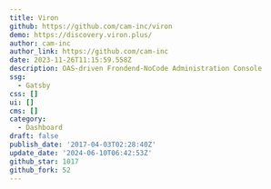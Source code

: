 ```yaml
---
title: Viron
github: https://github.com/cam-inc/viron
demo: https://discovery.viron.plus/
author: cam-inc
author_link: https://github.com/cam-inc
date: 2023-11-26T11:15:59.558Z
description: OAS-driven Frondend-NoCode Administration Console
ssg:
  - Gatsby
css: []
ui: []
cms: []
category:
  - Dashboard
draft: false
publish_date: '2017-04-03T02:28:40Z'
update_date: '2024-06-10T06:42:53Z'
github_star: 1017
github_fork: 52
---
```

